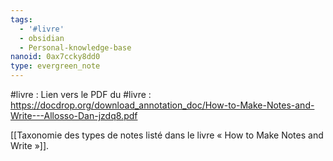 ```yaml
---
tags:
  - '#livre'
  - obsidian
  - Personal-knowledge-base
nanoid: 0ax7ccky8dd0
type: evergreen_note
---
```

#livre : Lien vers le PDF du #livre : https://docdrop.org/download_annotation_doc/How-to-Make-Notes-and-Write---Allosso-Dan-jzdq8.pdf

[[Taxonomie des types de notes listé dans le livre « How to Make Notes and Write »]].
